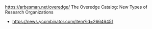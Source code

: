 https://arbesman.net/overedge/ The Overedge Catalog: New Types of Research Organizations
* https://news.ycombinator.com/item?id=26646451